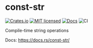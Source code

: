 # const-str

[![Crates.io][crates-badge]][crates-url]
[![MIT licensed][mit-badge]][mit-url]
[![Docs][docs-badge]][docs-url]
![CI][ci-badge]
<!-- [![Unsafe Forbidden][unsafe-forbidden-badge]][unsafe-forbidden-url] -->

[crates-badge]: https://img.shields.io/crates/v/const-str.svg
[crates-url]: https://crates.io/crates/const-str
[mit-badge]: https://img.shields.io/badge/license-MIT-blue.svg
[mit-url]: ./LICENSE
[docs-badge]: https://docs.rs/const-str/badge.svg
[docs-url]: https://docs.rs/const-str/
[ci-badge]: https://github.com/Nugine/const-str/workflows/CI/badge.svg
<!-- [unsafe-forbidden-badge]: https://img.shields.io/badge/unsafe-forbidden-success.svg
[unsafe-forbidden-url]: https://github.com/rust-secure-code/safety-dance/ -->

Compile-time string operations

Docs: <https://docs.rs/const-str/>

